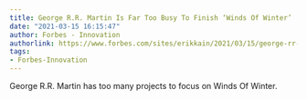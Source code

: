 ```yaml
---
title: George R.R. Martin Is Far Too Busy To Finish ‘Winds Of Winter’
date: "2021-03-15 16:15:47"
author: Forbes - Innovation
authorlink: https://www.forbes.com/sites/erikkain/2021/03/15/george-rr-martin-is-far-too-busy-to-finish-winds-of-winter/
tags:
- Forbes-Innovation
---
```

George R.R. Martin has too many projects to focus on Winds Of Winter.